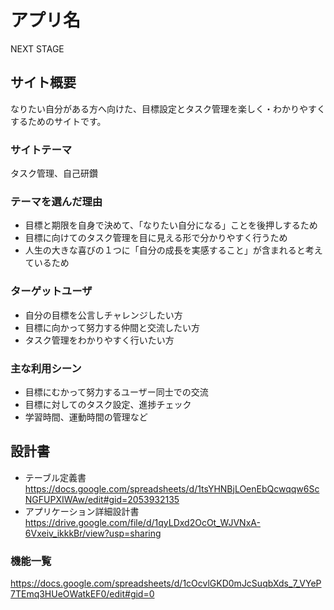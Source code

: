 # アプリ名
 NEXT STAGE

## サイト概要
なりたい自分がある方へ向けた、目標設定とタスク管理を楽しく・わかりやすくするためのサイトです。

### サイトテーマ
タスク管理、自己研鑽

### テーマを選んだ理由
* 目標と期限を自身で決めて、「なりたい自分になる」ことを後押しするため
* 目標に向けてのタスク管理を目に見える形で分かりやすく行うため
* 人生の大きな喜びの１つに「自分の成長を実感すること」が含まれると考えているため

### ターゲットユーザ
* 自分の目標を公言しチャレンジしたい方
* 目標に向かって努力する仲間と交流したい方
* タスク管理をわかりやすく行いたい方

### 主な利用シーン
* 目標にむかって努力するユーザー同士での交流
* 目標に対してのタスク設定、進捗チェック
* 学習時間、運動時間の管理など

## 設計書
* テーブル定義書 https://docs.google.com/spreadsheets/d/1tsYHNBjLOenEbQcwqqw6ScNGFUPXIWAw/edit#gid=2053932135
* アプリケーション詳細設計書 https://drive.google.com/file/d/1qyLDxd2OcOt_WJVNxA-6Vxeiv_ikkkBr/view?usp=sharing

### 機能一覧
https://docs.google.com/spreadsheets/d/1cOcvlGKD0mJcSuqbXds_7_VYeP7TEmq3HUeOWatkEF0/edit#gid=0
